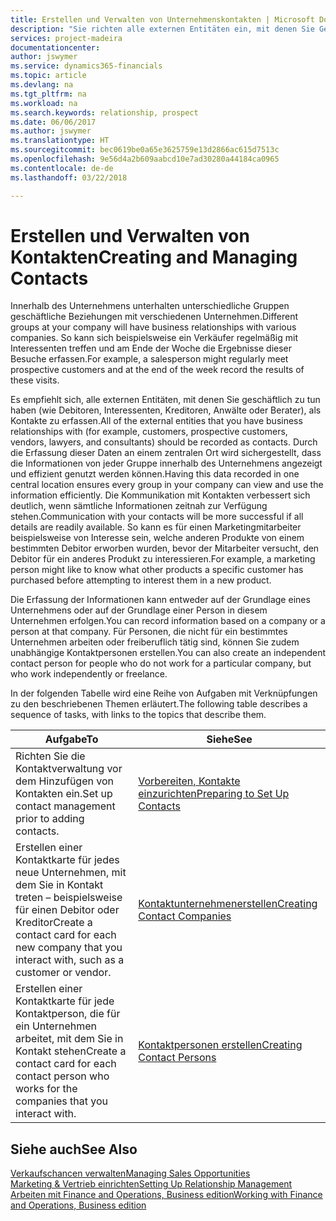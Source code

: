 ```yaml
---
title: Erstellen und Verwalten von Unternehmenskontakten | Microsoft Docs
description: "Sie richten alle externen Entitäten ein, mit denen Sie Geschäftsbeziehungen haben (wie Debitoren, Interessenten, Kreditoren und Berater)."
services: project-madeira
documentationcenter: 
author: jswymer
ms.service: dynamics365-financials
ms.topic: article
ms.devlang: na
ms.tgt_pltfrm: na
ms.workload: na
ms.search.keywords: relationship, prospect
ms.date: 06/06/2017
ms.author: jswymer
ms.translationtype: HT
ms.sourcegitcommit: bec0619be0a65e3625759e13d2866ac615d7513c
ms.openlocfilehash: 9e56d4a2b609aabcd10e7ad30280a44184ca0965
ms.contentlocale: de-de
ms.lasthandoff: 03/22/2018

---
```

# <a name="creating-and-managing-contacts"></a><span data-ttu-id="5cd0a-103">Erstellen und Verwalten von Kontakten</span><span class="sxs-lookup"><span data-stu-id="5cd0a-103">Creating and Managing Contacts</span></span>
<span data-ttu-id="5cd0a-104">Innerhalb des Unternehmens unterhalten unterschiedliche Gruppen geschäftliche Beziehungen mit verschiedenen Unternehmen.</span><span class="sxs-lookup"><span data-stu-id="5cd0a-104">Different groups at your company will have business relationships with various companies.</span></span> <span data-ttu-id="5cd0a-105">So kann sich beispielsweise ein Verkäufer regelmäßig mit Interessenten treffen und am Ende der Woche die Ergebnisse dieser Besuche erfassen.</span><span class="sxs-lookup"><span data-stu-id="5cd0a-105">For example, a salesperson might regularly meet prospective customers and at the end of the week record the results of these visits.</span></span>

<span data-ttu-id="5cd0a-106">Es empfiehlt sich, alle externen Entitäten, mit denen Sie geschäftlich zu tun haben (wie Debitoren, Interessenten, Kreditoren, Anwälte oder Berater), als Kontakte zu erfassen.</span><span class="sxs-lookup"><span data-stu-id="5cd0a-106">All of the external entities that you have business relationships with (for example, customers, prospective customers, vendors, lawyers, and consultants) should be recorded as contacts.</span></span> <span data-ttu-id="5cd0a-107">Durch die Erfassung dieser Daten an einem zentralen Ort wird sichergestellt, dass die Informationen von jeder Gruppe innerhalb des Unternehmens angezeigt und effizient genutzt werden können.</span><span class="sxs-lookup"><span data-stu-id="5cd0a-107">Having this data recorded in one central location ensures every group in your company can view and use the information efficiently.</span></span> <span data-ttu-id="5cd0a-108">Die Kommunikation mit Kontakten verbessert sich deutlich, wenn sämtliche Informationen zeitnah zur Verfügung stehen.</span><span class="sxs-lookup"><span data-stu-id="5cd0a-108">Communication with your contacts will be more successful if all details are readily available.</span></span> <span data-ttu-id="5cd0a-109">So kann es für einen Marketingmitarbeiter beispielsweise von Interesse sein, welche anderen Produkte von einem bestimmten Debitor erworben wurden, bevor der Mitarbeiter versucht, den Debitor für ein anderes Produkt zu interessieren.</span><span class="sxs-lookup"><span data-stu-id="5cd0a-109">For example, a marketing person might like to know what other products a specific customer has purchased before attempting to interest them in a new product.</span></span>

<span data-ttu-id="5cd0a-110">Die Erfassung der Informationen kann entweder auf der Grundlage eines Unternehmens oder auf der Grundlage einer Person in diesem Unternehmen erfolgen.</span><span class="sxs-lookup"><span data-stu-id="5cd0a-110">You can record information based on a company or a person at that company.</span></span> <span data-ttu-id="5cd0a-111">Für Personen, die nicht für ein bestimmtes Unternehmen arbeiten oder freiberuflich tätig sind, können Sie zudem unabhängige Kontaktpersonen erstellen.</span><span class="sxs-lookup"><span data-stu-id="5cd0a-111">You can also create an independent contact person for people who do not work for a particular company, but who work independently or freelance.</span></span>

<span data-ttu-id="5cd0a-112">In der folgenden Tabelle wird eine Reihe von Aufgaben mit Verknüpfungen zu den beschriebenen Themen erläutert.</span><span class="sxs-lookup"><span data-stu-id="5cd0a-112">The following table describes a sequence of tasks, with links to the topics that describe them.</span></span>

| <span data-ttu-id="5cd0a-113">Aufgabe</span><span class="sxs-lookup"><span data-stu-id="5cd0a-113">To</span></span> | <span data-ttu-id="5cd0a-114">Siehe</span><span class="sxs-lookup"><span data-stu-id="5cd0a-114">See</span></span> |
| --- | --- |
| <span data-ttu-id="5cd0a-115">Richten Sie die Kontaktverwaltung vor dem Hinzufügen von Kontakten ein.</span><span class="sxs-lookup"><span data-stu-id="5cd0a-115">Set up contact management prior to adding contacts.</span></span> |[<span data-ttu-id="5cd0a-116">Vorbereiten, Kontakte einzurichten</span><span class="sxs-lookup"><span data-stu-id="5cd0a-116">Preparing to Set Up Contacts</span></span>](marketing-setup-contacts.md) |
| <span data-ttu-id="5cd0a-117">Erstellen einer Kontaktkarte für jedes neue Unternehmen, mit dem Sie in Kontakt treten – beispielsweise für einen Debitor oder Kreditor</span><span class="sxs-lookup"><span data-stu-id="5cd0a-117">Create a contact card for each new company that you interact with, such as a customer or vendor.</span></span> |[<span data-ttu-id="5cd0a-118">Kontaktunternehmenerstellen</span><span class="sxs-lookup"><span data-stu-id="5cd0a-118">Creating Contact Companies</span></span>](marketing-create-contact-companies.md) |
| <span data-ttu-id="5cd0a-119">Erstellen einer Kontaktkarte für jede Kontaktperson, die für ein Unternehmen arbeitet, mit dem Sie in Kontakt stehen</span><span class="sxs-lookup"><span data-stu-id="5cd0a-119">Create a contact card for each contact person who works for the companies that you interact with.</span></span> |[<span data-ttu-id="5cd0a-120">Kontaktpersonen erstellen</span><span class="sxs-lookup"><span data-stu-id="5cd0a-120">Creating Contact Persons</span></span>](marketing-create-contact-persons.md) |

## <a name="see-also"></a><span data-ttu-id="5cd0a-121">Siehe auch</span><span class="sxs-lookup"><span data-stu-id="5cd0a-121">See Also</span></span>
[<span data-ttu-id="5cd0a-122">Verkaufschancen verwalten</span><span class="sxs-lookup"><span data-stu-id="5cd0a-122">Managing Sales Opportunities</span></span>](marketing-manage-sales-opportunities.md)  
[<span data-ttu-id="5cd0a-123">Marketing & Vertrieb einrichten</span><span class="sxs-lookup"><span data-stu-id="5cd0a-123">Setting Up Relationship Management</span></span>](marketing-setup-marketing.md)  
[<span data-ttu-id="5cd0a-124">Arbeiten mit Finance and Operations, Business edition</span><span class="sxs-lookup"><span data-stu-id="5cd0a-124">Working with Finance and Operations, Business edition</span></span>](ui-work-product.md)  

